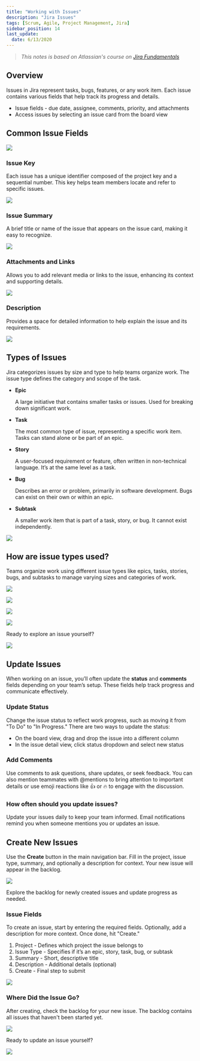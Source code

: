 ```yaml
---
title: "Working with Issues"
description: "Jira Issues"
tags: [Scrum, Agile, Project Management, Jira]
sidebar_position: 14
last_update:
  date: 6/13/2020
---
```



> *This notes is based on Atlassian's course on [Jira Fundamentals](https://community.atlassian.com/t5/Training-Certification-articles/Atlassian-University-Series-Jira-Fundamentals/ba-p/2204206)*


## Overview

Issues in Jira represent tasks, bugs, features, or any work item. Each issue contains various fields that help track its progress and details.

- Issue fields - due date, assignee, comments, priority, and attachments
- Access issues by selecting an issue card from the board view


## Common Issue Fields

<div class='img-center'>

![](/img/docs/commonissuefields.png)  

</div>


### Issue Key

Each issue has a unique identifier composed of the project key and a sequential number. This key helps team members locate and refer to specific issues.


<div class='img-center'>

![](/img/docs/issuekey.png)  

</div>


### Issue Summary

A brief title or name of the issue that appears on the issue card, making it easy to recognize.

<div class='img-center'>

![](/img/docs/issuefieldsummary.png)  

</div>


### Attachments and Links

Allows you to add relevant media or links to the issue, enhancing its context and supporting details.

<div class='img-center'>

![](/img/docs/issuefieldattachlinks.png)  

</div>


### Description

Provides a space for detailed information to help explain the issue and its requirements.

<div class='img-center'>

![](/img/docs/issuedescription.png)  

</div>



## Types of Issues 

Jira categorizes issues by size and type to help teams organize work. The issue type defines the category and scope of the task.

- **Epic**

    A large initiative that contains smaller tasks or issues. Used for breaking down significant work.

- **Task**

    The most common type of issue, representing a specific work item. Tasks can stand alone or be part of an epic.

- **Story**

    A user-focused requirement or feature, often written in non-technical language. It’s at the same level as a task.

- **Bug**

    Describes an error or problem, primarily in software development. Bugs can exist on their own or within an epic.

- **Subtask**

    A smaller work item that is part of a task, story, or bug. It cannot exist independently.
    
<div class='img-center'>

![](/img/docs/defaulttypeofissues.png)  

</div>



## How are issue types used?

Teams organize work using different issue types like epics, tasks, stories, bugs, and subtasks to manage varying sizes and categories of work.

<div class='img-center'>

![](/img/docs/useepic.png)  

</div>

<div class='img-center'>

![](/img/docs/usetasks.png)  

</div>

<div class='img-center'>

![](/img/docs/usebug.png)  

</div>

<div class='img-center'>

![](/img/docs/usesubtasks.png)  

</div>


Ready to explore an issue yourself?

<div class='img-center'>

![](/img/docs/readytoexploreiissue.png)  

</div>


## Update Issues

When working on an issue, you’ll often update the **status** and **comments** fields depending on your team’s setup. These fields help track progress and communicate effectively.

### Update Status

Change the issue status to reflect work progress, such as moving it from "To Do" to "In Progress." There are two ways to update the status:

- On the board view, drag and drop the issue into a different column
- In the issue detail view, click status dropdown and select new status

### Add Comments

Use comments to ask questions, share updates, or seek feedback. You can also mention teammates with @mentions to bring attention to important details or use emoji reactions like 👍 or 🔥 to engage with the discussion.


### How often should you update issues?

Update your issues daily to keep your team informed. Email notifications remind you when someone mentions you or updates an issue.


## Create New Issues

Use the **Create** button in the main navigation bar. Fill in the project, issue type, summary, and optionally a description for context. Your new issue will appear in the backlog. 

<div class='img-center'>

![](/img/docs/createnewissue1.png)  

</div>

Explore the backlog for newly created issues and update progress as needed.


### Issue Fields

To create an issue, start by entering the required fields. Optionally, add a description for more context. Once done, hit "Create."

1. Project - Defines which project the issue belongs to
2. Issue Type - Specifies if it’s an epic, story, task, bug, or subtask
3. Summary - Short, descriptive title
4. Description - Additional details (optional)
5. Create - Final step to submit

<div class='img-center'>

![](/img/docs/createissuefillupfields.png)  

</div>


### Where Did the Issue Go?

After creating, check the backlog for your new issue. The backlog contains all issues that haven't been started yet. 

<div class='img-center'>

![](/img/docs/backlog.png)  

</div>


Ready to update an issue yourself?

<div class='img-center'>

![](/img/docs/updateissueready.png)  

</div>


